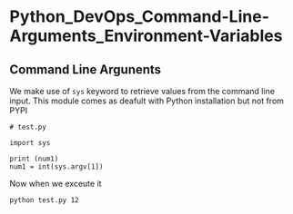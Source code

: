 # Python_DevOps_Command-Line-Arguments_Environment-Variables

## Command Line Argunents

We make use of `sys` keyword to retrieve values from the command line input. This module comes as deafult with Python installation but not from PYPI

```
# test.py

import sys

print (num1)
num1 = int(sys.argv[1])
```

Now when we exceute it 

```
python test.py 12
``` 

